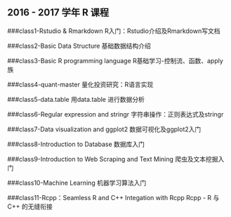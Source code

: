 ## 2016 - 2017 学年 R 课程

###class1-Rstudio & Rmarkdown
R入门：Rstudio介绍及Rmarkdown写文档

###class2-Basic Data Structure
基础数据结构介绍

###class3-Basic R programming language
R基础学习-控制流、函数、apply族

###class4-quant-master
量化投资研究：R语言实现

###class5-data.table
用data.table 进行数据分析

###class6-Regular expression and stringr
字符串操作：正则表达式及stringr

###class7-Data visualization and ggplot2
数据可视化及ggplot2入门

###class8-Introduction to Database
数据库入门

###class9-Introduction to Web Scraping and Text Mining
爬虫及文本挖掘入门

###class10-Machine Learning
机器学习算法入门

###class11-Rcpp：Seamless R and C++ Integation with Rcpp
Rcpp - R 与 C++ 的无缝衔接
